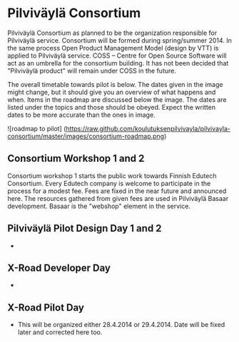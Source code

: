 Pilviväylä Consortium
=====================

Pilviväylä Consortium as planned to be the organization responsible for Pilviväylä service. Consortium will be formed during spring/summer 2014. In the same process Open Product Management Model (design by VTT) is applied to Pilviväylä service. COSS – Centre for Open Source Software will act as an umbrella for the consortium building. It has not been decided that "Pilviväylä product" will remain under COSS in the future. 

The overall timetable towards pilot is below. The dates given in the image might change, but it should give you an overview of what happens and when. Items in the roadmap are discussed below the image. The dates are listed under the topics and those should be obeyed. Expect the written dates to be more accurate than the ones in image.  

![roadmap to pilot] (https://raw.github.com/koulutuksenpilvivayla/pilvivayla-consortium/master/images/consortium-roadmap.png)


Consortium Workshop 1 and 2
--------------
Consortium workshop 1 starts the public work towards Finnish Edutech Consortium. Every Edutech company is welcome to participate in the process for a modest fee. Fees are fixed in the near future and announced here. The resources gathered from given fees are used in Pilviväylä Basaar development. Basaar is the "webshop" element in the service.  


Pilviväylä Pilot Design Day 1 and 2
--------------
- 


X-Road Developer Day
--------------
- 

X-Road Pilot Day 
--------------
- This will be organized either 28.4.2014 or 29.4.2014. Date will be fixed later and corrected here too. 
